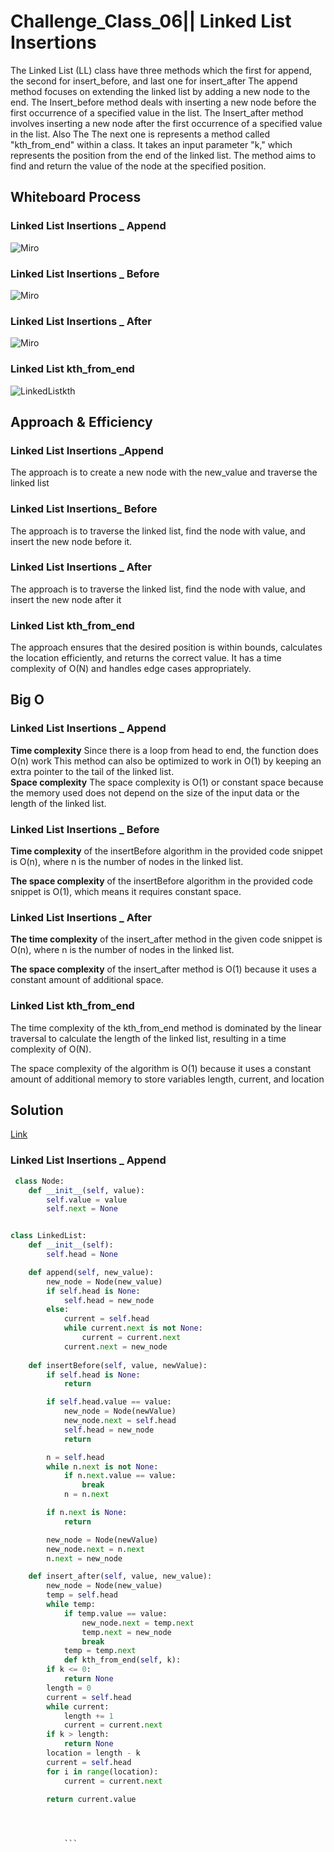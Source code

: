 # Challenge_Class_06||  Linked List Insertions

The Linked List (LL) class have three methods which the first for append, the second for insert_before, and last one for insert_after
The append method focuses on extending the linked list by adding a new node to the end.
The Insert_before method deals with inserting a new node before the first occurrence of a specified value in the list.
The  Insert_after method involves inserting a new node after the first occurrence of a specified value in the list.
Also The The next one is represents a method called "kth_from_end" within a class. It takes an input parameter "k," which represents the position from the end of the linked list. The method aims to find and return the value of the node at the specified position.

## Whiteboard Process

### Linked List Insertions _ Append

![Miro](../Linked_List/miroL.png)

### Linked List Insertions _ Before

![Miro](../Linked_List/miro2.png)

### Linked List Insertions _ After

![Miro](../Linked_List/MiroP.png)

### Linked List kth_from_end

![LinkedListkth](./LinkedListkth.png)

## Approach & Efficiency

### Linked List Insertions _Append

The approach is to create a new node with the new_value and traverse the linked list

### Linked List Insertions_ Before

The approach is to traverse the linked list, find the node with value, and insert the new node before it.

### Linked List Insertions _ After

The approach is to traverse the linked list, find the node with value, and insert the new node after it

### Linked List kth_from_end

The approach ensures that the desired position is within bounds, calculates the location efficiently, and returns the correct value. It has a time complexity of O(N) and handles edge cases appropriately.

## Big O

### Linked List Insertions _ Append

**Time complexity** Since there is a loop from head to end, the function does O(n) work
This method can also be optimized to work in O(1) by keeping an extra pointer to the tail of the linked list.<br>
**Space complexity** The space complexity is O(1) or constant space because the memory used does not depend on the size of the input data or the length of the linked list.

### Linked List Insertions _ Before

**Time complexity** of the insertBefore algorithm in the provided code snippet is O(n), where n is the number of nodes in the linked list.

**The space complexity** of the insertBefore algorithm in the provided code snippet is O(1), which means it requires constant space.

### Linked List Insertions _ After

**The time complexity** of the insert_after method in the given code snippet is O(n), where n is the number of nodes in the linked list.

**The space complexity** of the insert_after method is O(1) because it uses a constant amount of additional space.

### Linked List kth_from_end

The time complexity of the kth_from_end method is dominated by the linear traversal to calculate the length of the linked list, resulting in a time complexity of O(N).

The space complexity of the algorithm is O(1) because it uses a constant amount of additional memory to store variables length, current, and location

## Solution

[Link](./inslinkedlist.py)

### Linked List Insertions _ Append

```python
 class Node:
    def __init__(self, value):
        self.value = value
        self.next = None


class LinkedList:
    def __init__(self):
        self.head = None

    def append(self, new_value):
        new_node = Node(new_value)
        if self.head is None:
            self.head = new_node
        else:
            current = self.head
            while current.next is not None:
                current = current.next
            current.next = new_node
            
    def insertBefore(self, value, newValue):
        if self.head is None:
            return

        if self.head.value == value:
            new_node = Node(newValue)
            new_node.next = self.head
            self.head = new_node
            return

        n = self.head
        while n.next is not None:
            if n.next.value == value:
                break
            n = n.next

        if n.next is None:
            return

        new_node = Node(newValue)
        new_node.next = n.next
        n.next = new_node

    def insert_after(self, value, new_value):
        new_node = Node(new_value)
        temp = self.head
        while temp:
            if temp.value == value:
                new_node.next = temp.next
                temp.next = new_node
                break
            temp = temp.next
            def kth_from_end(self, k):
        if k <= 0:
            return None
        length = 0
        current = self.head
        while current:
            length += 1
            current = current.next
        if k > length:
            return None
        location = length - k
        current = self.head
        for i in range(location):
            current = current.next

        return current.value


       

            ```
